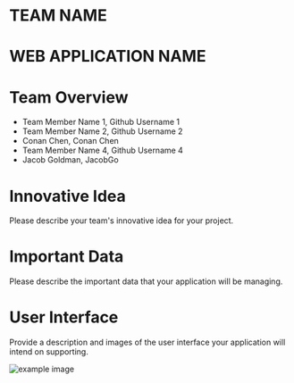 # TEAM NAME

# WEB APPLICATION NAME

# Team Overview

* Team Member Name 1, Github Username 1
* Team Member Name 2, Github Username 2
* Conan Chen, Conan Chen 
* Team Member Name 4, Github Username 4
* Jacob Goldman, JacobGo

# Innovative Idea

Please describe your team's innovative idea for your project.

# Important Data

Please describe the important data that your application will be managing.

# User Interface

Provide a description and images of the user interface your
application will intend on supporting.

![example image](imgs/chick.jpg)

